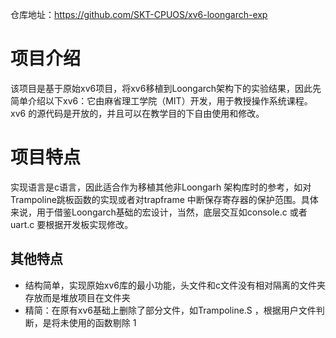仓库地址：https://github.com/SKT-CPUOS/xv6-loongarch-exp
# 项目介绍
该项目是基于原始xv6项目，将xv6移植到Loongarch架构下的实验结果，因此先简单介绍以下xv6：它由麻省理工学院（MIT）开发，用于教授操作系统课程。xv6 的源代码是开放的，并且可以在教学目的下自由使用和修改。

# 项目特点
实现语言是c语言，因此适合作为移植其他非Loongarh 架构库时的参考，如对Trampoline跳板函数的实现或者对trapframe 中断保存寄存器的保护范围。具体来说，用于借鉴Loongarch基础的宏设计，当然，底层交互如console.c 或者 uart.c 要根据开发板实现修改。

## 其他特点
- 结构简单，实现原始xv6库的最小功能，头文件和c文件没有相对隔离的文件夹存放而是堆放项目在文件夹
- 精简：在原有xv6基础上删除了部分文件，如Trampoline.S ，根据用户文件判断，是将未使用的函数剔除
1

